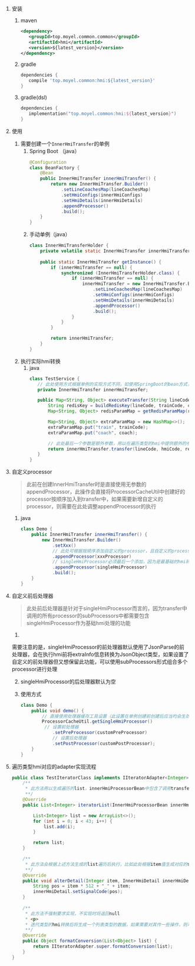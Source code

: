 1. 安装
    1. maven
       ```xml
       <dependency>
          <groupId>top.moyel.common.common</groupId>
          <artifactId>hmi</artifactId>
          <version>${latest_version}</version>
       </dependency>
       ```
    2. gradle
       ```gradle
       dependencies {
          compile 'top.moyel.common:hmi:${latest_version}'
       }
       ```
    3. gradle(dsl)
       ```kts
       dependencies {
          implementation("top.moyel.common:hmi:${latest_version}")
       }
       ```

2. 使用
    1. 需要创建一个`InnerHmiTransfer`的单例
        1. Spring Boot （java）
           ```java
           @Configuration
           class BeanFactory {
               @Bean
               public InnerHmiTransfer innerHmiTransfer() {
                   return new InnerHmiTransfer.Builder()
                       .setLineCoachesMap(lineCoachesMap)
                       .setHmiConfigs(innerHmiConfigs)
                       .setHmiDetails(innerHmiDetails)
                       .appendProcessor()
                       .build();
               }
           }
           ```
        2. 手动单例（java）
           ```java
           class InnerHmiTransferHolder {
               private volatile static InnerHmiTransfer innerHmiTransfer = null;
               
               public static InnerHmiTransfer getInstance() {
                   if (innerHmiTransfer == null) {
                       synchronized (InnerHmiTransferHolder.class) {
                           if (innerHmiTransfer == null) {
                               innerHmiTransfer = new InnerHmiTransfer.Builder()
                                   .setLineCoachesMap(lineCoachesMap)
                                   .setHmiConfigs(innerHmiConfigs)
                                   .setHmiDetails(innerHmiDetails)
                                   .appendProcessor()
                                   .build();
                           }
                       }
                   }
           
                   return innerHmiTransfer;
               }
           }
           ```
    2. 执行实际hmi转换
        1. java
            ```java
           class TestService {
               // 此处使用方式根据单例的实现方式不同，如使用SpringBoot的bean方式，则可以注入，如果使用手动单例则使用getInstance()方法获取
               private InnerHmiTransfer innerHmiTransfer;
           
               public Map<String, Object> executeTransfer(String lineCode, String trainCode, String coach, String hmiCode) {
                   String redisKey = buildRedisKey(lineCode, trainCode, coach);
                   Map<String, Object> redisParamMap = getRedisParamMap(redisKey);
           
                   Map<String, Object> extraParamMap = new HashMap<>();
                   extraParamMap.put("train", trainCode);
                   extraParamMap.put("coach", coach);
           
                   // 此处最后一个参数是额外参数，用以在遍历类型的hmi中提供额外的参数以便定义迭代规则
                   return innerHmiTransfer.transfer(lineCode, hmiCode, redisParamMap, extraParamMap);
               }
           }
           ```

3. 自定义processor

   > 此前在创建InnerHmiTransfer时是直接使用无参数的appendProcessor，此操作会直接将ProcessorCacheUtil中创建好的processor按顺序加入到transfer中，如果需要新增自定义的processor，则需要在此处调整appendProcessor的执行

    1. java
       ```java
       class Demo {
           public InnerHmiTransfer innerHmiTransfer() {
               new InnerHmiTransfer.Builder()
                   .setXxx()
                   // 此处可根据按顺序添加自定义的processor，且自定义的processor中可以添加subProcessor（如添加singleHmiProcessor），则可以利用已写好的部分hmi处理器
                   .appendProcessor(xxxProcessor)
                   // singleHmiProcessor必须最后一个添加，因为是最基础的hmi转换的功能
                   .appendProcessor(singleHmiProcessor)
                   .build();
           }
       }
       ```

4. 自定义前后处理器

   > 此处前后处理器是针对于singleHmiProcessor而言的，因为transfer中调用的所有processor的subProcessors中都需要包含singleHmiProcessor作为基础hmi处理的功能

    1.
    需要注意的是，singleHmiProcessor的前处理器默认使用了JsonParse的前处理器，会在执行hmi前将extraInfo信息转换为JsonObject类型，如果设置了自定义的前处理器但又想保留此功能，可以使用subProcessors形式组合多个processor进行处理

    2. singleHmiProcessor的后处理器默认为空

    3. 使用方式

       ```java
       class Demo {
           public void demo() {
               // 直接使用处理器缓存工具设置（此设置在单例创建前创建后应当均会生效，因为修改的是引用，但需要在transfer实际执行前设置）
               ProcessorCacheUtil.getSingleHmiProcessor()
       			// 设置前处理器
                   .setPreProcessor(customPreProcessor)
                   // 设置后处理器
                   .setPostProcessor(customPostProcessor);
           }
       }
       ```

5. 遍历类型hmi对应的adapter实现流程

    ```java
    public class TestIteratorClass implements IIteratorAdapter<Integer> {
        /**
         * 此方法用以生成遍历的list，innerHmiProcessorBean中包含了调用transfer时提供的线路号和extraParam参数，如果没有提供则为空
         **/
        @Override
        public List<Integer> iteratorList(InnerHmiProcessorBean innerHmiProcessorBean, InnerHmiDetail innerHmiDetail) {
    
            List<Integer> list = new ArrayList<>();
            for (int i = 0; i < 43; i++) {
                list.add(i);
            }
    
            return list;
        }
    
        /**
         * 此方法会根据上述方法生成的list遍历后执行，比如此处根据item值生成对应的signalCode，设置到detail中，在执行hmi转换时即会使用此处设置后的signalCode信息
         **/
        @Override
        public void alterDetail(Integer item, InnerHmiDetail innerHmiDetail) {
            String pos = item * 512 + "_" + item;
            innerHmiDetail.setSignalCode(pos);
        }
        
        /**
         * 此方法不强制要求实现，不实现时将返回null
         * <p>
         * 迭代类型的hmi转换后将生成一个列表类型的数据，如果需要对其作一些操作，则可以实现此方法，并将转换后的值返回
         **/
        @Override
        public Object formatConversion(List<Object> list) {
            return IIteratorAdapter.super.formatConversion(list);
        }
    }
    ```